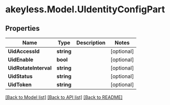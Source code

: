 # akeyless.Model.UIdentityConfigPart

## Properties

Name | Type | Description | Notes
------------ | ------------- | ------------- | -------------
**UidAccessId** | **string** |  | [optional] 
**UidEnable** | **bool** |  | [optional] 
**UidRotateInterval** | **string** |  | [optional] 
**UidStatus** | **string** |  | [optional] 
**UidToken** | **string** |  | [optional] 

[[Back to Model list]](../README.md#documentation-for-models) [[Back to API list]](../README.md#documentation-for-api-endpoints) [[Back to README]](../README.md)

